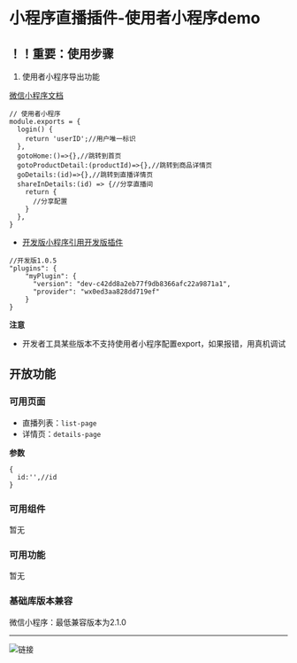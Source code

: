 # 小程序直播插件-使用者小程序demo

## ！！重要：使用步骤

1. 使用者小程序导出功能

[微信小程序文档](https://developers.weixin.qq.com/miniprogram/dev/framework/plugin/using.html#%E5%AF%BC%E5%87%BA%E5%88%B0%E6%8F%92%E4%BB%B6)

```
// 使用者小程序
module.exports = {
  login() {
    return 'userID';//用户唯一标识
  },
  gotoHome:()=>{},//跳转到首页
  gotoProductDetail:(productId)=>{},//跳转到商品详情页
  goDetails:(id)=>{},//跳转到直播详情页
  shareInDetails:(id) => {//分享直播间
    return {
      //分享配置
    }
  },
}
```

- [开发版小程序引用开发版插件](https://developers.weixin.qq.com/miniprogram/dev/framework/plugin/development.html)

```
//开发版1.0.5
"plugins": {
    "myPlugin": {
      "version": "dev-c42dd8a2eb77f9db8366afc22a9871a1",
      "provider": "wx0ed3aa828dd719ef"
    }
}
```

**注意**

- 开发者工具某些版本不支持使用者小程序配置export，如果报错，用真机调试

## 开放功能

### 可用页面
- 直播列表：`list-page`
- 详情页：`details-page`

**参数**

```
{
  id:'',//id
}
```

### 可用组件

暂无

### 可用功能

暂无

### 基础库版本兼容

微信小程序：最低兼容版本为2.1.0

-------------------
![链接](./example.jpeg)



